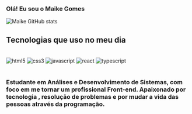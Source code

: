 ### Olá! Eu sou o Maike Gomes 



![Maike GitHub stats](https://github-readme-stats.vercel.app/api?username=maike-k&show_icons=true&theme=dracula)

## Tecnologias que uso no meu dia

<div style="display: inline_block"><br>
<img align="center" alt="html5" src="https://img.shields.io/badge/HTML5-E34F26?style=for-the-badge&logo=html5&logoColor=white" />
<img align="center" alt="css3" src="https://img.shields.io/badge/CSS3-1572B6?style=for-the-badge&logo=css3&logoColor=white" />
<img align="center" alt="javascript" src="https://img.shields.io/badge/JavaScript-F7DF1E?style=for-the-badge&logo=javascript&logoColor=black" />
<img align="center" alt="react" src="https://img.shields.io/badge/React-20232A?style=for-the-badge&logo=react&logoColor=61DAFB" />
<img align="center" alt="typescript" src="https://img.shields.io/badge/TypeScript-007ACC?style=for-the-badge&logo=typescript&logoColor=white" />
</div><br>

###  Estudante em Análises e Desenvolvimento de Sistemas, com foco em me tornar um profissional Front-end. Apaixonado por tecnologia , resolução de problemas e  por mudar a vida das pessoas através da programação.
